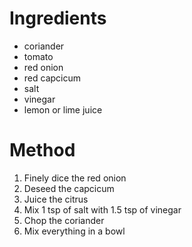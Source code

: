 # Ingredients
- coriander
- tomato
- red onion
- red capcicum
- salt
- vinegar
- lemon or lime juice
# Method
1) Finely dice the red onion
2) Deseed the capcicum
3) Juice the citrus
4) Mix 1 tsp of salt with 1.5 tsp of vinegar
5) Chop the coriander
6) Mix everything in a bowl
